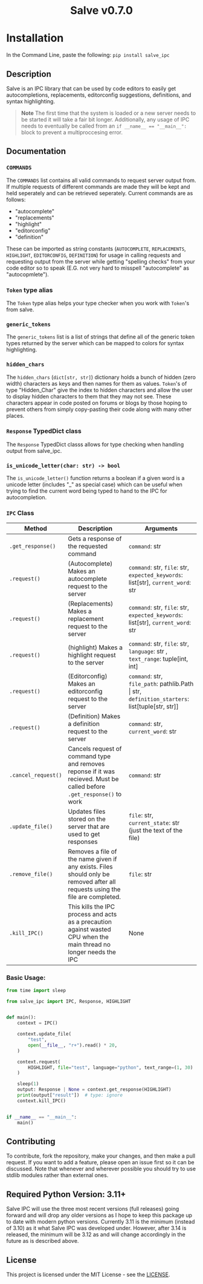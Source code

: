 <h1 align="center">Salve v0.7.0</h1>

# Installation

In the Command Line, paste the following: `pip install salve_ipc`

## Description

Salve is an IPC library that can be used by code editors to easily get autocompletions, replacements, editorconfig suggestions, definitions, and syntax highlighting.

> **Note**
> The first time that the system is loaded or a new server needs to be started it will take a fair bit longer. Additionally, any usage of IPC needs to eventually be called from an `if __name__ == "__main__":` block to prevent a multiproccesing error.

## Documentation

### `COMMANDS`

The `COMMANDS` list contains all valid commands to request server output from. If multiple requests of different commands are made they will be kept and held seperately and can be retrieved seperately. Current commands are as follows:

- "autocomplete"
- "replacements"
- "highlight"
- "editorconfig"
- "definition"

These can be imported as string constants (`AUTOCOMPLETE`, `REPLACEMENTS`, `HIGHLIGHT`, `EDITORCONFIG`, `DEFINITION`) for usage in calling requests and requesting output from the server while getting "spelling checks" from your code editor so to speak (E.G. not very hard to misspell "autocomplete" as "autocopmlete").

### `Token` type alias

The `Token` type alias helps your type checker when you work with `Token`'s from salve.

### `generic_tokens`

The `generic_tokens` list is a list of strings that define all of the generic token types returned by the server which can be mapped to colors for syntax highlighting.

### `hidden_chars`

The `hidden_chars` (`dict[str, str]`) dictionary holds a bunch of hidden (zero width) characters as keys and then names for them as values. `Token`'s of type "Hidden_Char" give the index to hidden characters and allow the user to display hidden characters to them that they may not see. These characters appear in code posted on forums or blogs by those hoping to prevent others from simply copy-pasting their code along with many other places.

### `Response` TypedDict class

The `Response` TypedDict classs allows for type checking when handling output from salve_ipc.

### `is_unicode_letter(char: str) -> bool`

The `is_unicode_letter()` function returns a boolean if a given word is a unicode letter (includes "\_" as special case) which can be useful when trying to find the current word being typed to hand to the IPC for autocompletion.

### `IPC` Class

| Method              | Description                                                                                                                                                                                                                                                                                                                                               | Arguments                                                                                                                                                                                                                                                                                                                  |
| ------------------- | --------------------------------------------------------------------------------------------------------------------------------------------------------------------------------------------------------------------------------------------------------------------------------------------------------------------------------------------------------- | -------------------------------------------------------------------------------------------------------------------------------------------------------------------------------------------------------------------------------------------------------------------------------------------------------------------------- |
| `.get_response()`   | Gets a response of the requested command                                                                                                                                                                                                                                                                                                                  | `command`: str                                                                                                                                                                                                                                                                                                             |
| `.request()`        | (Autocomplete) Makes an autocomplete request to the server                                                                                                                                                                                                                                                                                                                             | `command`: str, `file`: str, `expected_keywords`: list[str], `current_word`: str |
| `.request()`        | (Replacements) Makes a replacement request to the server                                                                                                                                                                                                                                                                                                                             | `command`: str, `file`: str, `expected_keywords`: list[str], `current_word`: str |
| `.request()`        | (highlight) Makes a highlight request to the server                                                                                                                                                                                                                                                                                                                             | `command`: str, `file`: str, `language`: str , `text_range`: tuple[int, int] |
| `.request()`        | (Editorconfig) Makes an editorconfig request to the server                                                                                                                                                                                                                                                                                                                             | `command`: str, `file_path`: pathlib.Path \| str, `definition_starters`: list[tuple[str, str]] |
| `.request()`        | (Definition) Makes a definition request to the server                                                                                                                                                                                                                                                                                                                             | `command`: str, `current_word`: str |
| `.cancel_request()` | Cancels request of command type and removes reponse if it was recieved. Must be called before `.get_response()` to work                                                                                                                                                                                                                                   | `command`: str                                                                                                                                                                                                                                                                                                             |
| `.update_file()`    | Updates files stored on the server that are used to get responses                                                                                                                                                                                                                                                                                         | `file`: str, `current_state`: str (just the text of the file)                                                                                                                                                                                                                                                          |
| `.remove_file()`    | Removes a file of the name given if any exists. Files should only be removed after all requests using the file are completed. | `file`: str                                                                                                                                                                                                                                                                                                            |
| `.kill_IPC()`       | This kills the IPC process and acts as a precaution against wasted CPU when the main thread no longer needs the IPC                                                                                                                                                                                                                                       | None                                                                                                                                                                                                                                                                                                                       |

### Basic Usage:

```python
from time import sleep

from salve_ipc import IPC, Response, HIGHLIGHT


def main():
    context = IPC()

    context.update_file(
        "test",
        open(__file__, "r+").read() * 20,
    )

    context.request(
        HIGHLIGHT, file="test", language="python", text_range=(1, 30)
    )

    sleep(1)
    output: Response | None = context.get_response(HIGHLIGHT)
    print(output["result"])  # type: ignore
    context.kill_IPC()


if __name__ == "__main__":
    main()
```

## Contributing

To contribute, fork the repository, make your changes, and then make a pull request. If you want to add a feature, please open an issue first so it can be discussed. Note that whenever and wherever possible you should try to use stdlib modules rather than external ones.

## Required Python Version: 3.11+

Salve IPC will use the three most recent versions (full releases) going forward and will drop any older versions as I hope to keep this package up to date with modern python versions.
Currently 3.11 is the minimum (instead of 3.10) as it what Salve IPC was developed under. However, after 3.14 is released, the minimum will be 3.12 as  and will change accordingly in the future as is described above.

## License

This project is licensed under the MIT License - see the [LICENSE](./LISCENSE).
